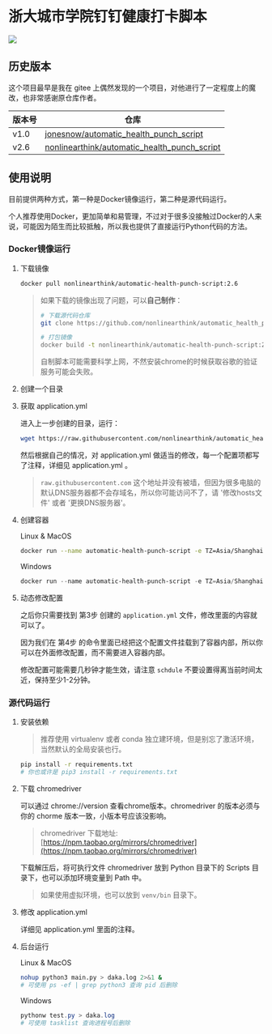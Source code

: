 # 浙大城市学院钉钉健康打卡脚本

![](https://img.shields.io/badge/%E6%B5%99%E5%A4%A7%E5%9F%8E%E5%B8%82%E5%AD%A6%E9%99%A2%E9%92%89%E9%92%89%E5%81%A5%E5%BA%B7%E6%89%93%E5%8D%A1-v2.6-red)

## 历史版本

这个项目最早是我在 gitee 上偶然发现的一个项目，对他进行了一定程度上的魔改，也非常感谢原仓库作者。

|版本号|仓库|
|-|-|
|v1.0|[jonesnow/automatic_health_punch_script](https://gitee.com/jonesnow/automatic_health_punch_script)|
|v2.6|[nonlinearthink/automatic_health_punch_script](https://github.com/nonlinearthink/automatic_health_punch_script)|

## 使用说明

目前提供两种方式，第一种是Docker镜像运行，第二种是源代码运行。

个人推荐使用Docker，更加简单和易管理，不过对于很多没接触过Docker的人来说，可能因为陌生而比较抵触，所以我也提供了直接运行Python代码的方法。

### Docker镜像运行

1. 下载镜像

    ```sh
    docker pull nonlinearthink/automatic-health-punch-script:2.6
    ```

    >如果下载的镜像出现了问题，可以**自己制作**：
    >
    >```sh
    ># 下载源代码仓库
    >git clone https://github.com/nonlinearthink/automatic_health_punch_script
    >
    ># 打包镜像
    >docker build -t nonlinearthink/automatic-health-punch-script:2.6 .
    >```
    >
    > 自制脚本可能需要科学上网，不然安装chrome的时候获取谷歌的验证服务可能会失败。

2. 创建一个目录
3. 获取 application.yml

    进入上一步创建的目录，运行：

    ```sh
    wget https://raw.githubusercontent.com/nonlinearthink/automatic_health_punch_script/master/application.yml
    ```

    然后根据自己的情况，对 application.yml 做适当的修改，每一个配置项都写了注释，详细见 application.yml 。

    >`raw.githubusercontent.com` 这个地址并没有被墙，但因为很多电脑的默认DNS服务器都不会存域名，所以你可能访问不了，请 '修改hosts文件' 或者 '更换DNS服务器'。

4. 创建容器

    Linux & MacOS

    ```sh
    docker run --name automatic-health-punch-script -e TZ=Asia/Shanghai -v $(pwd)/application.yml:/application.yml -ti -d nonlinearthink/automatic-health-punch-script:2.6
    ```

    Windows

    ```powershell
    docker run --name automatic-health-punch-script -e TZ=Asia/Shanghai -v %cd%\application.yml:/application.yml -ti -d nonlinearthink/automatic-health-punch-script:2.6
    ```

5. 动态修改配置
   
   之后你只需要找到 第3步 创建的 `application.yml` 文件，修改里面的内容就可以了。
   
   因为我们在 第4步 的命令里面已经把这个配置文件挂载到了容器内部，所以你可以在外面修改配置，而不需要进入容器内部。

   修改配置可能需要几秒钟才能生效，请注意 `schdule` 不要设置得离当前时间太近，保持至少1-2分钟。

### 源代码运行

1. 安装依赖

    > 推荐使用 virtualenv 或者 conda 独立建环境，但是别忘了激活环境，当然默认的全局安装也行。

    ```sh
    pip install -r requirements.txt
    # 你也或许是 pip3 install -r requirements.txt
    ```

2. 下载 chromedriver

    可以通过 chrome://version 查看chrome版本。chromedriver 的版本必须与你的 chorme 版本一致，小版本号应该没影响。

    > chromedriver 下载地址: [https://npm.taobao.org/mirrors/chromedriver](https://npm.taobao.org/mirrors/chromedriver)

    下载解压后，将可执行文件 chromedriver 放到 Python 目录下的 Scripts 目录下，也可以添加环境变量到 Path 中。

    > 如果使用虚拟环境，也可以放到 `venv/bin` 目录下。

3. 修改 application.yml

    详细见 application.yml 里面的注释。

4. 后台运行

    Linux & MacOS

    ```sh
    nohup python3 main.py > daka.log 2>&1 &
    # 可使用 ps -ef | grep python3 查询 pid 后删除
    ```

    Windows

    ```powershell
    pythonw test.py > daka.log
    # 可使用 tasklist 查询进程号后删除
    ```
